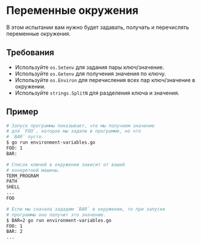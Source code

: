 # Переменные окружения

В этом испытании вам нужно будет задавать, получать и перечислять переменные окружения.

## Требования

- Используйте `os.Setenv` для задания пары ключ/значение.
- Используйте `os.Getenv` для получения значения по ключу.
- Используйте `os.Environ` для перечисления всех пар ключ/значение в окружении.
- Используйте `strings.SplitN` для разделения ключа и значения.

## Пример

```sh
# Запуск программы показывает, что мы получаем значение
# для `FOO`, которое мы задали в программе, но что
# `BAR` пусто.
$ go run environment-variables.go
FOO: 1
BAR:

# Список ключей в окружении зависит от вашей
# конкретной машины.
TERM_PROGRAM
PATH
SHELL
...
FOO

# Если мы сначала зададим `BAR` в окружении, то при запуске
# программы оно получит это значение.
$ BAR=2 go run environment-variables.go
FOO: 1
BAR: 2
...
```
